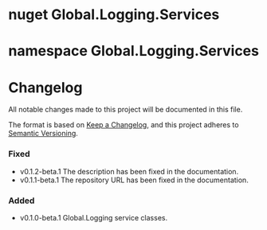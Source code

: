 # nuget Global.Logging.Services

# namespace Global.Logging.Services

# Changelog

All notable changes made to this project will be documented in this file.


The format is based on [Keep a Changelog](https://keepachangelog.com/en/1.1.0/),
and this project adheres to [Semantic Versioning](https://semver.org/spec/v2.0.0.html).

### Fixed
- v0.1.2-beta.1 The description has been fixed in the documentation.
- v0.1.1-beta.1 The repository URL has been fixed in the documentation.

### Added
- v0.1.0-beta.1 Global.Logging service classes.